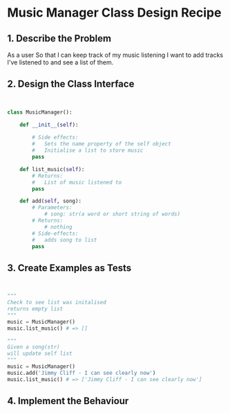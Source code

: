 # Music Manager Class Design Recipe


## 1. Describe the Problem

As a user
So that I can keep track of my music listening
I want to add tracks I've listened to and see a list of them.

## 2. Design the Class Interface



```python


class MusicManager():

    def __init__(self):
    
        # Side effects:
        #   Sets the name property of the self object
        #   Initialise a list to store music  
        pass 

    def list_music(self):
        # Returns:
        #   List of music listened to
        pass

    def add(self, song):
        # Parameters:
            # song: str(a word or short string of words) 
        # Returns: 
            # nothing
        # Side-effects:
        #   adds song to list
        pass
```

## 3. Create Examples as Tests



``` python


"""
Check to see list was initalised
returns empty list
"""
music = MusicManager()
music.list_music() # => []

"""
Given a song(str) 
will update self list 
"""
music = MusicManager()
music.add('Jimmy Cliff - I can see clearly now')
music.list_music() # => ['Jimmy Cliff - I can see clearly now']


```


## 4. Implement the Behaviour

